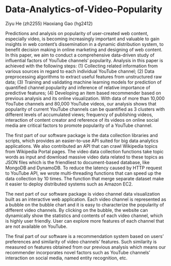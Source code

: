 # Data-Analytics-of-Video-Popularity
Ziyu He (zh2255) Haoxiang Gao (hg2412)

Predictions and analysis on popularity of user-created web content, especially video, is becoming increasingly important and valuable to gain insights in web content’s dissemination in a dynamic distribution system, to benefit decision making in online marketing and designing of web content. In this paper, we aim to conduct a comprehensive data-driven study of influential factors of YouTube channels’ popularity. Analysis in this paper is achieved with the following steps: (1) Collecting related information from various sources in regard to each individual YouTube channel; (2) Data preprocessing algorithms to extract useful features from unstructured raw data; (3) Training and validating machine learning models for prediction of quantified channel popularity and inference of relative importance of predictive features; (4) Developing an item based recommender based on previous analysis and its online visualization. With data of more than 10,000 YouTube channels and 80,000 YouTube videos, our analysis shows that popularity of current YouTube channels can be quantified as 3 clusters with different levels of accumulated views; frequency of publishing videos, interaction of content creator and reference of its videos on online social media are critical factors to promote popularity of a YouTube channel. 


The first part of our software package is the data collection libraries and scripts, which provides an easier-to-use API suited for big data analytics applications. We also contributed an API that can crawl Wikipedia topics from Wikipedia Portal pages. The video data collection functions take topic words as input and download massive video data related to these topics as JSON files which is the friendliest to document-based database, like MongoDB and DynamoDB. To reduce the latency caused by HTTP request to YouTube API, we wrote multi-threading functions that can speed up the data collection by 10 times. The function that merge separate dataset make it easier to deploy distributed systems such as Amazon EC2. 

The next part of our software package is video channel data visualization built as an interactive web application. Each video channel is represented as a bubble on the bubble chart and it is easy to characterize the popularity of different video channels. By clicking on the bubble, the website can dynamically show the statistics and contents of each video channel, which is highly user friendly. User can explore more features of each channel that are not available on YouTube.

The final part of our software is a recommendation system based on users’ preferences and similarity of video channels’ features. Such similarity is measured on features obtained from our previous analysis which means our recommender incorporates novel factors such as YouTube channels’ interaction on social media, named entity recognition, etc.
